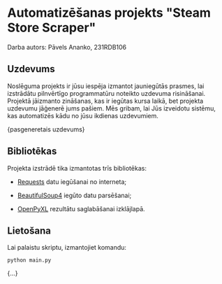 # Automatizēšanas projekts "Steam Store Scraper"

Darba autors: Pāvels Ananko, 231RDB106

## Uzdevums

Noslēguma projekts ir jūsu iespēja izmantot jauniegūtās prasmes, lai izstrādātu pilnvērtīgo programmatūru noteikto uzdevuma risināšanai. Projektā jāizmanto zināšanas, kas ir iegūtas kursa laikā, bet projekta uzdevumu jāģenerē jums pašiem. Mēs gribam, lai Jūs izveidotu sistēmu, kas automatizēs kādu no jūsu ikdienas uzdevumiem.

{pasgeneretais uzdevums}

## Bibliotēkas

Projekta izstrādē tika izmantotas trīs bibliotēkas:

* [Requests](https://pypi.org/project/requests/) datu iegūšanai no interneta;

* [BeautifulSoup4](https://pypi.org/project/beautifulsoup4/) iegūto datu parsēšanai;

* [OpenPyXL](https://pypi.org/project/openpyxl/) rezultātu saglabāšanai izklājlapā.

## Lietošana

Lai palaistu skriptu, izmantojiet komandu:

```
python main.py
```

{...}